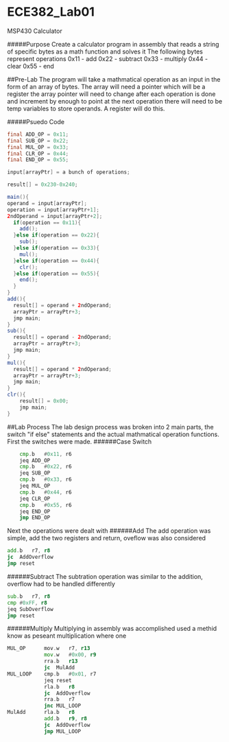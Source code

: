 ECE382_Lab01
============

MSP430 Calculator

#####Purpose
Create a calculator program in assembly that reads a string of specific bytes as a math function and solves it
The following bytes represent operations
0x11 - add
0x22 - subtract
0x33 - multiply
0x44 - clear
0x55 - end

##Pre-Lab
The program will take a mathmatical operation as an input in the form of an array of bytes.
The array will need a pointer which will be a register
the array pointer will need to change after each operation is done and increment by enough to point at the next operation
there will need to be temp variables to store operands. A register will do this.

#####Psuedo Code
```java
final ADD_OP = 0x11;
final SUB_OP = 0x22;
final MUL_OP = 0x33;
final CLR_OP = 0x44;
final END_OP = 0x55;

input[arrayPtr] = a bunch of operations;

result[] = 0x230-0x240;

main(){
operand = input[arrayPtr];
operation = input[arrayPtr+1];
2ndOperand = input[arrayPtr+2];
  if(operation == 0x11){
    add();
  }else if(operation == 0x22){
    sub();
  }else if(operation == 0x33){
    mul();
  }else if(operation == 0x44){
    clr();
  }else if(operation == 0x55){
    end();
  }
}
add(){
  result[] = operand + 2ndOperand;
  arrayPtr = arrayPtr+3;
  jmp main;
}
sub(){
  result[] = operand - 2ndOperand;
  arrayPtr = arrayPtr+3;
  jmp main;
}
mul(){
  result[] = operand * 2ndOperand;
  arrayPtr = arrayPtr+3;
  jmp main;
}
clr(){
    result[] = 0x00;
    jmp main;
}
```
##Lab Process
The lab design process was broken into 2 main parts, the switch "if else" statements and the actual mathmatical operation functions. First the switches were made.
######Case Switch
```asm
  	cmp.b	#0x11, r6
	jeq	ADD_OP
	cmp.b	#0x22, r6
	jeq	SUB_OP
	cmp.b	#0x33, r6
	jeq	MUL_OP
	cmp.b	#0x44, r6
	jeq	CLR_OP
	cmp.b	#0x55, r6
	jeq	END_OP
	jmp	END_OP
```

Next the operations were dealt with
######Add
The add operation was simple, add the two registers and return, oveflow was also considered
```asm
add.b	r7, r8
jc	AddOverflow
jmp	reset
```
######Subtract
The subtration operation was similar to the addition, overflow had to be handled differently
```asm
sub.b	r7, r8
cmp	#0xFF, r8
jeq	SubOverflow
jmp	reset
```
######Multiply
Multiplying in assembly was accomplished used a methid know as peseant multiplication where one
```asm
MUL_OP		mov.w	r7, r13
			mov.w	#0x00, r9
			rra.b	r13
			jc	MulAdd
MUL_LOOP	cmp.b	#0x01, r7
			jeq	reset
			rla.b	r8
			jc	AddOverflow
			rra.b	r7
			jnc	MUL_LOOP
MulAdd		rla.b	r8
			add.b	r9, r8
			jc	AddOverflow
			jmp	MUL_LOOP
```
######
